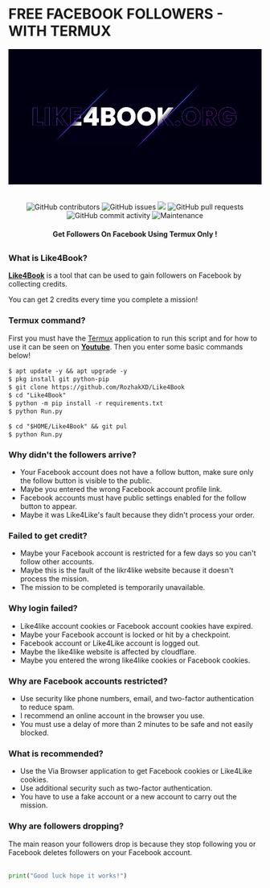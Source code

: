 # FREE FACEBOOK FOLLOWERS - WITH TERMUX
<div align="center">
  <img src="Data/Like4Book-.jpg">
  <br>
  <br>
  <p>
    <img alt="GitHub contributors" src="https://img.shields.io/github/contributors/rozhakxd/Like4Book">
    <img alt="GitHub issues" src="https://img.shields.io/github/issues/rozhakxd/Like4Book">
    <img src="https://img.shields.io/badge/PRs-welcome-brightgreen.svg?style=shields">
    <img alt="GitHub pull requests" src="https://img.shields.io/github/issues-pr/rozhakxd/Like4Book">
    <img alt="GitHub commit activity" src="https://img.shields.io/github/commit-activity/m/rozhakxd/Like4Book">
    <img alt="Maintenance" src="https://img.shields.io/maintenance/no/2023">
  </p>
  <h4> Get Followers On Facebook Using Termux Only ! </h4>
</div>

##

### What is Like4Book?
[**Like4Book**](https://github.com/RozhakXD/Like4Book) is a tool that can be used to gain followers on Facebook by collecting credits.

You can get 2 credits every time you complete a mission!

### Termux command?
First you must have the [Termux](https://f-droid.org/repo/com.termux_118.apk) application to run this script and for how to use it can be seen on [**Youtube**](https://www.youtube.com/rozhakid). Then you enter some basic commands below!
```
$ apt update -y && apt upgrade -y
$ pkg install git python-pip
$ git clone https://github.com/RozhakXD/Like4Book
$ cd "Like4Book"
$ python -m pip install -r requirements.txt
$ python Run.py
```

```
$ cd "$HOME/Like4Book" && git pul
$ python Run.py
```

### Why didn't the followers arrive?
- Your Facebook account does not have a follow button, make sure only the follow button is visible to the public.
- Maybe you entered the wrong Facebook account profile link.
- Facebook accounts must have public settings enabled for the follow button to appear.
- Maybe it was Like4Like's fault because they didn't process your order.

### Failed to get credit?
- Maybe your Facebook account is restricted for a few days so you can't follow other accounts.
- Maybe this is the fault of the likr4like website because it doesn't process the mission.
- The mission to be completed is temporarily unavailable.

### Why login failed?
- Like4like account cookies or Facebook account cookies have expired.
- Maybe your Facebook account is locked or hit by a checkpoint.
- Facebook account or Like4Like account is logged out.
- Maybe the like4like website is affected by cloudflare.
- Maybe you entered the wrong like4like cookies or Facebook cookies.

### Why are Facebook accounts restricted?
- Use security like phone numbers, email, and two-factor authentication to reduce spam.
- I recommend an online account in the browser you use.
- You must use a delay of more than 2 minutes to be safe and not easily blocked.

### What is recommended?
- Use the Via Browser application to get Facebook cookies or Like4Like cookies.
- Use additional security such as two-factor authentication.
- You have to use a fake account or a new account to carry out the mission.

### Why are followers dropping?
The main reason your followers drop is because they stop following you or Facebook deletes followers on your Facebook account.

##
```python
print("Good luck hope it works!")
```
##
